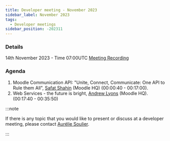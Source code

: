 ```yaml
---
title: Developer meeting - November 2023
sidebar_label: November 2023
tags:
  - Developer meetings
sidebar_position: -202311
---
```


### Details

14th November 2023 - Time 07:00UTC
[Meeting Recording](https://moodle.org/mod/bigbluebuttonbn/bbb_view.php?action=play&bn=1&rid=35&rtype=video)

### Agenda

1. Moodle Communication API: "Unite, Connect, Communicate: One API to Rule them All", [Safat Shahin](https://moodle.org/user/profile.php?id=3375956) (Moodle HQ)  (00:00:40 - 00:17:00).
2. Web Services - the future is bright, [Andrew Lyons](https://moodle.org/user/profile.php?id=268794) (Moodle HQ). (00:17:40 - 00:35:50)

:::note

If there is any topic that you would like to present or discuss at a developer meeting, please contact [Aurélie Soulier](https://moodle.org/user/view.php?id=5177207).

:::
